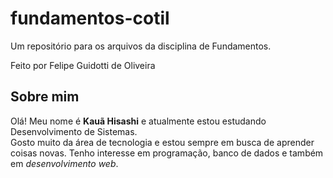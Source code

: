 # fundamentos-cotil
Um repositório para os arquivos da disciplina de Fundamentos.

Feito por Felipe Guidotti de Oliveira

## Sobre mim
Olá! Meu nome é **Kauã Hisashi** e atualmente estou estudando Desenvolvimento de Sistemas.  
Gosto muito da área de tecnologia e estou sempre em busca de aprender coisas novas. Tenho interesse em programação, banco de dados e também em *desenvolvimento web*. 

